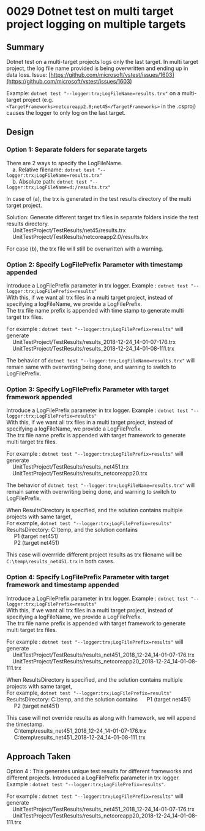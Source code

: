 # 0029 Dotnet test on multi target project logging on multiple targets

## Summary
Dotnet test on a multi-target projects logs only the last target. In multi target project, the log file name provided is being overwritten and ending up in data loss. Issue: [https://github.com/microsoft/vstest/issues/1603](https://github.com/microsoft/vstest/issues/1603)

Example: `dotnet test "--logger:trx;LogFileName=results.trx"` on a multi-target project (e.g. `<TargetFrameworks>netcoreapp2.0;net45</TargetFrameworks>` in the .csproj) causes the logger to only log on the last target.

## Design

### Option 1: Separate folders for separate targets

There are 2 ways to specify the LogFileName.  
&nbsp;&nbsp;&nbsp;&nbsp;a. Relative filename: `dotnet test "--logger:trx;LogFileName=results.trx"`  
&nbsp;&nbsp;&nbsp;&nbsp;b. Absolute path: `dotnet test "--logger:trx;LogFileName=d:/results.trx"`  

In case of (a), the trx is generated in the test results directory of the multi target project.

Solution: Generate different target trx files in separate folders inside the test results directory.  
&nbsp;&nbsp;&nbsp;&nbsp;UnitTestProject/TestResults/net45/results.trx  
&nbsp;&nbsp;&nbsp;&nbsp;UnitTestProject/TestResults/netcoreapp2.0/results.trx  

For case (b), the trx file will still be overwritten with a warning.

### Option 2: Specify LogFilePrefix Parameter with timestamp appended

Introduce a LogFilePrefix parameter in trx logger. Example : `dotnet test "--logger:trx;LogFilePrefix=results"`  
With this, if we want all trx files in a multi target project, instead of specifying a logFileName, we provide a LogFilePrefix.  
The trx file name prefix is appended with time stamp to generate multi target trx files.  

For example : `dotnet test "--logger:trx;LogFilePrefix=results"` will generate  
&nbsp;&nbsp;&nbsp;&nbsp;UnitTestProject/TestResults/results_2018-12-24_14-01-07-176.trx  
&nbsp;&nbsp;&nbsp;&nbsp;UnitTestProject/TestResults/results_2018-12-24_14-01-08-111.trx  

The behavior of  `dotnet test "--logger:trx;LogFileName=results.trx"` will remain same with overwriting being done, and warning to switch to LogFilePrefix.

### Option 3: Specify LogFilePrefix Parameter with target framework appended

Introduce a LogFilePrefix parameter in trx logger. Example : `dotnet test "--logger:trx;LogFilePrefix=results"`  
With this, if we want all trx files in a multi target project, instead of specifying a logFileName, we provide a LogFilePrefix.  
The trx file name prefix is appended with target framework to generate multi target trx files.  

For example : `dotnet test "--logger:trx;LogFilePrefix=results"` will generate  
&nbsp;&nbsp;&nbsp;&nbsp;UnitTestProject/TestResults/results_net451.trx  
&nbsp;&nbsp;&nbsp;&nbsp;UnitTestProject/TestResults/results_netcoreapp20.trx  

The behavior of  `dotnet test "--logger:trx;LogFileName=results.trx"` will remain same with overwriting being done, and warning to switch to LogFilePrefix.  

When ResultsDirectory is specified, and the solution contains multiple projects with same target,  
For example,  `dotnet test "--logger:trx;LogFilePrefix=results"`  
ResultsDirectory: C:\temp, and the solution contains   
&nbsp;&nbsp;&nbsp;&nbsp; P1 (target net451)   
&nbsp;&nbsp;&nbsp;&nbsp; P2 (target net451)   

This case will overrride different project results as trx filename will be `C:\temp\results_net451.trx` in both cases.  

### Option 4: Specify LogFilePrefix Parameter with target framework and timestamp appended

Introduce a LogFilePrefix parameter in trx logger. Example : `dotnet test "--logger:trx;LogFilePrefix=results"`  
With this, if we want all trx files in a multi target project, instead of specifying a logFileName, we provide a LogFilePrefix.  
The trx file name prefix is appended with target framework to generate multi target trx files.  

For example : `dotnet test "--logger:trx;LogFilePrefix=results"` will generate  
&nbsp;&nbsp;&nbsp;&nbsp;UnitTestProject/TestResults/results_net451_2018_12-24_14-01-07-176.trx  
&nbsp;&nbsp;&nbsp;&nbsp;UnitTestProject/TestResults/results_netcoreapp20_2018-12-24_14-01-08-111.trx  

When ResultsDirectory is specified, and the solution contains multiple projects with same target,  
For example,  `dotnet test "--logger:trx;LogFilePrefix=results"`  
ResultsDirectory: C:\temp, and the solution contains
&nbsp;&nbsp;&nbsp;&nbsp; P1 (target net451)  
&nbsp;&nbsp;&nbsp;&nbsp; P2 (target net451)  

This case will not override results as along with framework, we will append the timestamp.  
&nbsp;&nbsp;&nbsp;&nbsp; C:\temp\results_net451_2018_12-24_14-01-07-176.trx  
&nbsp;&nbsp;&nbsp;&nbsp; C:\temp\results_net451_2018-12-24_14-01-08-111.trx  

## Approach Taken

Option 4 : This generates unique test results for different frameworks and different projects. 
Introduced a LogFilePrefix parameter in trx logger. 
Example : `dotnet test "--logger:trx;LogFilePrefix=results"`. 
 
For example : `dotnet test "--logger:trx;LogFilePrefix=results"` will generate  
&nbsp;&nbsp;&nbsp;&nbsp;UnitTestProject/TestResults/results_net451_2018_12-24_14-01-07-176.trx  
&nbsp;&nbsp;&nbsp;&nbsp;UnitTestProject/TestResults/results_netcoreapp20_2018-12-24_14-01-08-111.trx 
